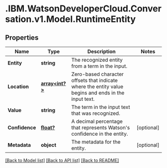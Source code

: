 # .IBM.WatsonDeveloperCloud.Conversation.v1.Model.RuntimeEntity
## Properties

Name | Type | Description | Notes
------------ | ------------- | ------------- | -------------
**Entity** | **string** | The recognized entity from a term in the input. | 
**Location** | [**array<int?>**](integer.md) | Zero-based character offsets that indicate where the entity value begins and ends in the input text. | 
**Value** | **string** | The term in the input text that was recognized. | 
**Confidence** | [**float?**](number.md) | A decimal percentage that represents Watson's confidence in the entity. | [optional] 
**Metadata** | **object** | The metadata for the entity. | [optional] 

[[Back to Model list]](../README.md#documentation-for-models) [[Back to API list]](../README.md#documentation-for-api-endpoints) [[Back to README]](../README.md)

